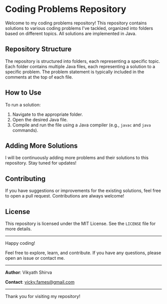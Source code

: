 # Coding Problems Repository

Welcome to my coding problems repository! This repository contains solutions to various coding problems I've tackled, organized into folders based on different topics. All solutions are implemented in Java.

## Repository Structure

The repository is structured into folders, each representing a specific topic. Each folder contains multiple Java files, each representing a solution to a specific problem. The problem statement is typically included in the comments at the top of each file.

## How to Use

To run a solution:
1. Navigate to the appropriate folder.
2. Open the desired Java file.
3. Compile and run the file using a Java compiler (e.g., `javac` and `java` commands).

## Adding More Solutions

I will be continuously adding more problems and their solutions to this repository. Stay tuned for updates!

## Contributing

If you have suggestions or improvements for the existing solutions, feel free to open a pull request. Contributions are always welcome!

## License

This repository is licensed under the MIT License. See the `LICENSE` file for more details.

---

Happy coding!

Feel free to explore, learn, and contribute. If you have any questions, please open an issue or contact me.

---

**Author**: Vikyath Shirva 

**Contact**: vicky.fames@gmail.com   

---

Thank you for visiting my repository!
